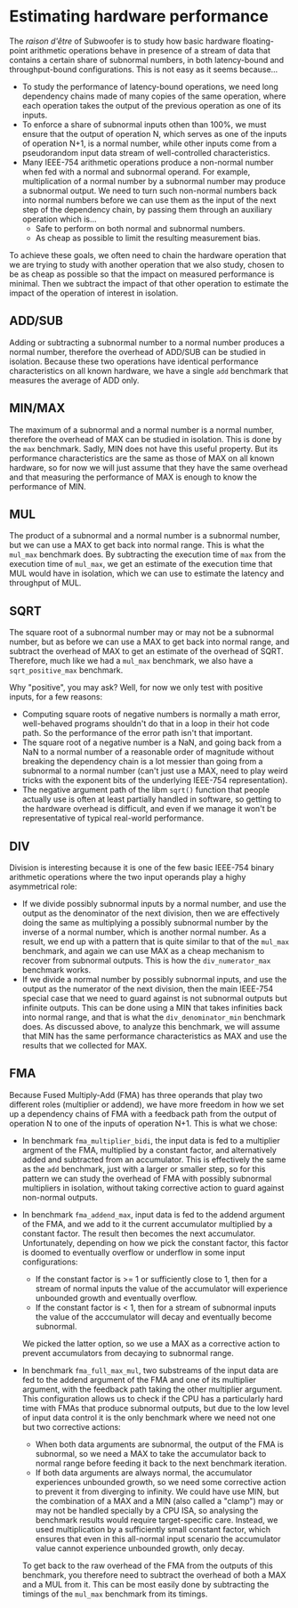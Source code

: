 # Estimating hardware performance

The _raison d'être_ of Subwoofer is to study how basic hardware floating-point
arithmetic operations behave in presence of a stream of data that contains a
certain share of subnormal numbers, in both latency-bound and throughput-bound
configurations. This is not easy as it seems because...

- To study the performance of latency-bound operations, we need long dependency
  chains made of many copies of the same operation, where each operation takes
  the output of the previous operation as one of its inputs.
- To enforce a share of subnormal inputs othen than 100%, we must ensure that
  the output of operation N, which serves as one of the inputs of operation N+1,
  is a normal number, while other inputs come from a pseudorandom input data
  stream of well-controlled characteristics.
- Many IEEE-754 arithmetic operations produce a non-normal number when fed with
  a normal and subnormal operand. For example, multiplication of a normal number
  by a subnormal number may produce a subnormal output. We need to turn such
  non-normal numbers back into normal numbers before we can use them as the
  input of the next step of the dependency chain, by passing them through an
  auxiliary operation which is...
  * Safe to perform on both normal and subnormal numbers.
  * As cheap as possible to limit the resulting measurement bias.

To achieve these goals, we often need to chain the hardware operation that we
are trying to study with another operation that we also study, chosen to be as
cheap as possible so that the impact on measured performance is minimal. Then we
subtract the impact of that other operation to estimate the impact of the
operation of interest in isolation.

## ADD/SUB

Adding or subtracting a subnormal number to a normal number produces a normal
number, therefore the overhead of ADD/SUB can be studied in isolation. Because
these two operations have identical performance characteristics on all known
hardware, we have a single `add` benchmark that measures the average of ADD
only.

## MIN/MAX

The maximum of a subnormal and a normal number is a normal number, therefore the
overhead of MAX can be studied in isolation. This is done by the `max`
benchmark. Sadly, MIN does not have this useful property. But its performance
characteristics are the same as those of MAX on all known hardware, so for now
we will just assume that they have the same overhead and that measuring the
performance of MAX is enough to know the performance of MIN.

## MUL

The product of a subnormal and a normal number is a subnormal number, but we can
use a MAX to get back into normal range. This is what the `mul_max` benchmark
does. By subtracting the execution time of `max` from the execution time of
`mul_max`, we get an estimate of the execution time that MUL would have in
isolation, which we can use to estimate the latency and throughput of MUL.

## SQRT

The square root of a subnormal number may or may not be a subnormal number, but
as before we can use a MAX to get back into normal range, and subtract the
overhead of MAX to get an estimate of the overhead of SQRT. Therefore, much like
we had a `mul_max` benchmark, we also have a `sqrt_positive_max` benchmark.

Why "positive", you may ask? Well, for now we only test with positive inputs,
for a few reasons:

- Computing square roots of negative numbers is normally a math error,
  well-behaved programs shouldn't do that in a loop in their hot code path. So
  the performance of the error path isn't that important.
- The square root of a negative number is a NaN, and going back from a NaN to a
  normal number of a reasonable order of magnitude without breaking the
  dependency chain is a lot messier than going from a subnormal to a normal
  number (can't just use a MAX, need to play weird tricks with the exponent bits
  of the underlying IEEE-754 representation).
- The negative argument path of the libm `sqrt()` function that people actually
  use is often at least partially handled in software, so getting to the
  hardware overhead is difficult, and even if we manage it won't be
  representative of typical real-world performance.

## DIV

Division is interesting because it is one of the few basic IEEE-754 binary
arithmetic operations where the two input operands play a highy asymmetrical
role:

- If we divide possibly subnormal inputs by a normal number, and use the output
  as the denominator of the next division, then we are effectively doing the
  same as multiplying a possibly subnormal number by the inverse of a normal
  number, which is another normal number. As a result, we end up with a pattern
  that is quite similar to that of the `mul_max` benchmark, and again we can use
  MAX as a cheap mechanism to recover from subnormal outputs. This is how the
  `div_numerator_max` benchmark works.
- If we divide a normal number by possibly subnormal inputs, and use the output
  as the numerator of the next division, then the main IEEE-754 special case
  that we need to guard against is not subnormal outputs but infinite outputs.
  This can be done using a MIN that takes infinities back into normal range, and
  that is what the `div_denominator_min` benchmark does. As discussed above, to
  analyze this benchmark, we will assume that MIN has the same performance
  characteristics as MAX and use the results that we collected for MAX.

## FMA

Because Fused Multiply-Add (FMA) has three operands that play two different
roles (multiplier or addend), we have more freedom in how we set up a dependency
chains of FMA with a feedback path from the output of operation N to one of the
inputs of operation N+1. This is what we chose:

* In benchmark `fma_multiplier_bidi`, the input data is fed to a multiplier
  argment of the FMA, multiplied by a constant factor, and alternatively added
  and subtracted from an accumulator. This is effectively the same as the `add`
  benchmark, just with a larger or smaller step, so for this pattern we can
  study the overhead of FMA with possibly subnormal multipliers in isolation,
  without taking corrective action to guard against non-normal outputs.
* In benchmark `fma_addend_max`, input data is fed to the addend argument of the
  FMA, and we add to it the current accumulator multiplied by a constant factor.
  The result then becomes the next accumulator. Unfortunately, depending on how
  we pick the constant factor, this factor is doomed to eventually overflow or
  underflow in some input configurations:

  - If the constant factor is >= 1 or sufficiently close to 1, then for a stream
    of normal inputs the value of the accumulator will experience unbounded
    growth and eventually overflow.
  - If the constant factor is < 1, then for a stream of subnormal inputs the
    value of the acccumulator will decay and eventually become subnormal.

  We picked the latter option, so we use a MAX as a corrective action to prevent
  accumulators from decaying to subnormal range.
* In benchmark `fma_full_max_mul`, two substreams of the input data are fed to
  the addend argument of the FMA and one of its multiplier argument, with the
  feedback path taking the other multiplier argument. This configuration allows
  us to check if the CPU has a particularly hard time with FMAs that produce
  subnormal outputs, but due to the low level of input data control it is the
  only benchmark where we need not one but two corrective actions:

  - When both data arguments are subnormal, the output of the FMA is subnormal,
    so we need a MAX to take the accumulator back to normal range before feeding
    it back to the next benchmark iteration.
  - If both data arguments are always normal, the accumulator experiences
    unbounded growth, so we need some corrective action to prevent it from
    diverging to infinity. We could have use MIN, but the combination of a MAX
    and a MIN (also called a "clamp") may or may not be handled specially by a
    CPU ISA, so analysing the benchmark results would require target-specific
    care. Instead, we used multiplication by a sufficiently small constant
    factor, which ensures that even in this all-normal input scenario the
    accumulator value cannot experience unbounded growth, only decay.

  To get back to the raw overhead of the FMA from the outputs of this benchmark,
  you therefore need to subtract the overhead of both a MAX and a MUL from it.
  This can be most easily done by subtracting the timings of the `mul_max`
  benchmark from its timings.
